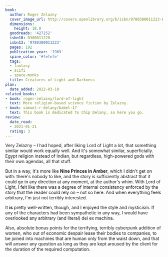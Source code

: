 ```yaml
---
book:
  author: Roger Zelazny
  cover_image_url: http://covers.openlibrary.org/b/isbn/9780380011223-L.jpg
  dimensions:
    height: 18.0
  goodreads: '427252'
  isbn10: 0380011220
  isbn13: '9780380011223'
  pages: 192
  publication_year: '1969'
  spine_color: '#fefefe'
  tags:
  - fantasy
  - scifi
  - space-monks
  title: Creatures of Light and Darkness
plan:
  date_added: 2022-03-10
related_books:
- book: roger-zelazny/lord-of-light
  text: More religion-based science fiction by Zelazny.
- book: samuel-r-delany/babel-17
  text: This book is dedicated to Chip Delany, so here you go.
review:
  date_read:
  - 2021-01-21
  rating: 3
---
```


Very Zelazny – I had hoped, after liking Lord of Light a lot, that something similar would work equally well. And it's
somewhat similar, superficially. Egypt religion instead of Indian, but regardless, high-powered gods with their own
agendas, all that stuff.

But in a way, it's more like **Nine Princes in Amber**, which I didn't get on with: there's nobody to like, and the
story is sufficiently abstract that it could go in any direction at any moment, at the author's whim. With Lord of
Light, I felt like there was a degree of internal consistency enforced by the story that the reader could rely on – not
so here. And when everything feels arbitrary, I'm just not terribly interested.

It **is** pretty well-written, though, and I enjoyed the style and mysticism. If any of the characters had been
sympathetic in any way, I would have overlooked any arbitrary (and literal) dei ex machina.

Also, absolute bonus points for the terrifying, terribly cyberpunk addition of women, who out of economic despair lease
their bodies to companies, to be joined into machines that are human only from the waist down, and that will answer any
question as long as they are kept aroused by the client for the duration of the required computation.
